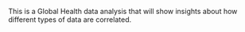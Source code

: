 This is a Global Health data analysis that will show insights about how different types of data are correlated.